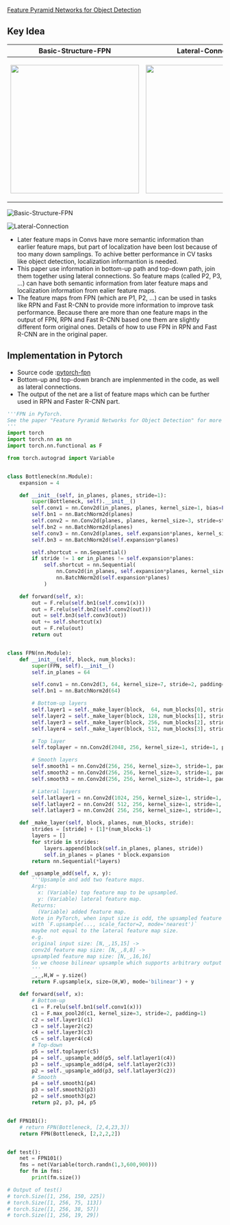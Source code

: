 [Feature Pyramid Networks for Object Detection](https://arxiv.org/abs/1612.03144)

## Key Idea

|                     Basic-Structure-FPN                      |                      Lateral-Connection                      |
| :----------------------------------------------------------: | :----------------------------------------------------------: |
| <p float="left"> <img src="http://p3rz3gu1u.bkt.clouddn.com/2018-06-29-Basic-Structure-FPN.png" width="300" />  </p> | <p float="left"> <img src="http://p3rz3gu1u.bkt.clouddn.com/2018-06-29-Connection.png" width="300" />  </p> |

![Basic-Structure-FPN](http://p3rz3gu1u.bkt.clouddn.com/2018-06-29-Basic-Structure-FPN.png)

![Lateral-Connection](http://p3rz3gu1u.bkt.clouddn.com/2018-06-29-Connection.png)

- Later feature maps in Convs have more semantic information than earlier feature maps, but part of localization have been lost because of too many down samplings. To achive better performance in CV tasks like object detection, localization informantion is needed.
- This paper use information in bottom-up path and top-down path, join them together using lateral connections. So feature maps (called P2, P3, ...) can have both semantic information from later feature maps and localization information from ealier feature maps.
- The feature maps from FPN (which are P1, P2, ...) can be used in tasks like RPN and Fast R-CNN to provide more information to improve task performance. Because there are more than one feature maps in the output of FPN, RPN and Fast R-CNN based one them are slightly different form original ones. Details of how to use FPN in RPN and Fast R-CNN are in the original paper.

## Implementation in Pytorch

- Source code :[pytorch-fpn](https://github.com/kuangliu/pytorch-fpn/blob/master/fpn.py)
- Bottom-up and top-down branch are implenmented in the code, as well as lateral connections.
- The output of the net are a list of feature maps which can be further used in RPN and Faster R-CNN part.

```python
'''FPN in PyTorch.
See the paper "Feature Pyramid Networks for Object Detection" for more details.
'''
import torch
import torch.nn as nn
import torch.nn.functional as F

from torch.autograd import Variable


class Bottleneck(nn.Module):
    expansion = 4

    def __init__(self, in_planes, planes, stride=1):
        super(Bottleneck, self).__init__()
        self.conv1 = nn.Conv2d(in_planes, planes, kernel_size=1, bias=False)
        self.bn1 = nn.BatchNorm2d(planes)
        self.conv2 = nn.Conv2d(planes, planes, kernel_size=3, stride=stride, padding=1, bias=False)
        self.bn2 = nn.BatchNorm2d(planes)
        self.conv3 = nn.Conv2d(planes, self.expansion*planes, kernel_size=1, bias=False)
        self.bn3 = nn.BatchNorm2d(self.expansion*planes)

        self.shortcut = nn.Sequential()
        if stride != 1 or in_planes != self.expansion*planes:
            self.shortcut = nn.Sequential(
                nn.Conv2d(in_planes, self.expansion*planes, kernel_size=1, stride=stride, bias=False),
                nn.BatchNorm2d(self.expansion*planes)
            )

    def forward(self, x):
        out = F.relu(self.bn1(self.conv1(x)))
        out = F.relu(self.bn2(self.conv2(out)))
        out = self.bn3(self.conv3(out))
        out += self.shortcut(x)
        out = F.relu(out)
        return out


class FPN(nn.Module):
    def __init__(self, block, num_blocks):
        super(FPN, self).__init__()
        self.in_planes = 64

        self.conv1 = nn.Conv2d(3, 64, kernel_size=7, stride=2, padding=3, bias=False)
        self.bn1 = nn.BatchNorm2d(64)

        # Bottom-up layers
        self.layer1 = self._make_layer(block,  64, num_blocks[0], stride=1)
        self.layer2 = self._make_layer(block, 128, num_blocks[1], stride=2)
        self.layer3 = self._make_layer(block, 256, num_blocks[2], stride=2)
        self.layer4 = self._make_layer(block, 512, num_blocks[3], stride=2)

        # Top layer
        self.toplayer = nn.Conv2d(2048, 256, kernel_size=1, stride=1, padding=0)  # Reduce channels

        # Smooth layers
        self.smooth1 = nn.Conv2d(256, 256, kernel_size=3, stride=1, padding=1)
        self.smooth2 = nn.Conv2d(256, 256, kernel_size=3, stride=1, padding=1)
        self.smooth3 = nn.Conv2d(256, 256, kernel_size=3, stride=1, padding=1)

        # Lateral layers
        self.latlayer1 = nn.Conv2d(1024, 256, kernel_size=1, stride=1, padding=0)
        self.latlayer2 = nn.Conv2d( 512, 256, kernel_size=1, stride=1, padding=0)
        self.latlayer3 = nn.Conv2d( 256, 256, kernel_size=1, stride=1, padding=0)

    def _make_layer(self, block, planes, num_blocks, stride):
        strides = [stride] + [1]*(num_blocks-1)
        layers = []
        for stride in strides:
            layers.append(block(self.in_planes, planes, stride))
            self.in_planes = planes * block.expansion
        return nn.Sequential(*layers)

    def _upsample_add(self, x, y):
        '''Upsample and add two feature maps.
        Args:
          x: (Variable) top feature map to be upsampled.
          y: (Variable) lateral feature map.
        Returns:
          (Variable) added feature map.
        Note in PyTorch, when input size is odd, the upsampled feature map
        with `F.upsample(..., scale_factor=2, mode='nearest')`
        maybe not equal to the lateral feature map size.
        e.g.
        original input size: [N,_,15,15] ->
        conv2d feature map size: [N,_,8,8] ->
        upsampled feature map size: [N,_,16,16]
        So we choose bilinear upsample which supports arbitrary output sizes.
        '''
        _,_,H,W = y.size()
        return F.upsample(x, size=(H,W), mode='bilinear') + y

    def forward(self, x):
        # Bottom-up
        c1 = F.relu(self.bn1(self.conv1(x)))
        c1 = F.max_pool2d(c1, kernel_size=3, stride=2, padding=1)
        c2 = self.layer1(c1)
        c3 = self.layer2(c2)
        c4 = self.layer3(c3)
        c5 = self.layer4(c4)
        # Top-down
        p5 = self.toplayer(c5)
        p4 = self._upsample_add(p5, self.latlayer1(c4))
        p3 = self._upsample_add(p4, self.latlayer2(c3))
        p2 = self._upsample_add(p3, self.latlayer3(c2))
        # Smooth
        p4 = self.smooth1(p4)
        p3 = self.smooth2(p3)
        p2 = self.smooth3(p2)
        return p2, p3, p4, p5


def FPN101():
    # return FPN(Bottleneck, [2,4,23,3])
    return FPN(Bottleneck, [2,2,2,2])


def test():
    net = FPN101()
    fms = net(Variable(torch.randn(1,3,600,900)))
    for fm in fms:
        print(fm.size())

# Output of test()
# torch.Size([1, 256, 150, 225])
# torch.Size([1, 256, 75, 113])
# torch.Size([1, 256, 38, 57])
# torch.Size([1, 256, 19, 29])

```





